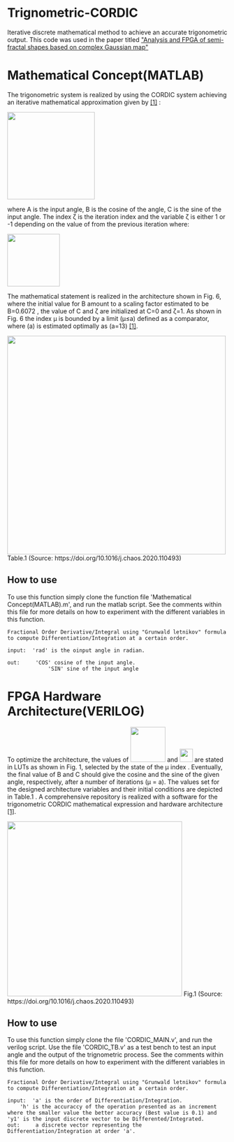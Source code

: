 # Trignometric-CORDIC
Iterative discrete mathematical method to achieve an accurate trigonometric output. This code was used in the paper titled ["Analysis and FPGA of semi-fractal shapes based on complex Gaussian map"](https://doi.org/10.1016/j.chaos.2020.110493) 

# Mathematical Concept(MATLAB)

The trigonometric system is realized by using the CORDIC system achieving an iterative mathematical approximation given by [[1]](https://doi.org/10.1016/j.chaos.2020.110493) :

<img src="https://user-images.githubusercontent.com/44608585/105712967-3a355580-5f23-11eb-990c-2801856c35f0.png" width="200">

where A is the input angle, B is the cosine of the angle, C is the sine of the input angle. The index ζ is the iteration index and the variable ζ is either 1 or -1 depending on the value of  from the previous iteration where:

<img src="https://user-images.githubusercontent.com/44608585/105713342-b3cd4380-5f23-11eb-8788-6f1a3c931683.png" width="120">


The mathematical statement is realized in the architecture shown in Fig. 6, where the initial value for B amount to a scaling factor estimated to be B=0.6072 , the value of C and ζ are initialized at C=0 and ζ=1. As shown in Fig. 6 the index μ is bounded by a limit (μ≤a) defined as a comparator, where (a) is estimated optimally as (a=13) [[1]](https://doi.org/10.1016/j.chaos.2020.110493). 

<img src="https://user-images.githubusercontent.com/44608585/105723646-af0e8c80-5f2f-11eb-9a10-868e32c566e4.png" width="500">
Table.1 (Source: https://doi.org/10.1016/j.chaos.2020.110493)

## How to use
To use this function simply clone the function file 'Mathematical Concept(MATLAB).m', and run the matlab script. See the comments within this file for more details on how to experiment with the different variables in this function. 

    Fractional Order Derivative/Integral using "Grunwald letnikov" formula to compute Differentiation/Integration at a certain order.

    input: 	'rad' is the oinput angle in radian.

    out: 	 'COS' cosine of the input angle.
                 'SIN' sine of the input angle



# FPGA Hardware Architecture(VERILOG)

To optimize the architecture, the values of <img src="https://user-images.githubusercontent.com/44608585/105716962-348e3e80-5f28-11eb-9324-511173801623.png" width="80"> and <img src="https://user-images.githubusercontent.com/44608585/105719993-9308ec00-5f2b-11eb-9070-2a1c28cc0cc0.png" width="30"> are stated in LUTs as shown in Fig. 1, selected by the state of the μ index . Eventually, the final value of B and C should give the cosine and the sine of the given angle, respectively, after a number of iterations (μ = a). The values set for the designed architecture variables and their initial conditions are depicted in Table.1 . A comprehensive repository is realized with a software for the trigonometric CORDIC mathematical expression and hardware architecture [[1]](https://doi.org/10.1016/j.chaos.2020.110493).

<img src="https://ars.els-cdn.com/content/image/1-s2.0-S0960077920308857-gr6.jpg" width="400">
Fig.1 (Source: https://doi.org/10.1016/j.chaos.2020.110493)

## How to use
To use this function simply clone the file 'CORDIC_MAIN.v', and run the verilog script. Use the file 'CORDIC_TB.v' as a test bench to test an input angle and the output of the trignometric process. See the comments within this file for more details on how to experiment with the different variables in this function. 

    Fractional Order Derivative/Integral using "Grunwald letnikov" formula to compute Differentiation/Integration at a certain order.

    input: 	'a' is the order of Differentiation/Integration.
		'h' is the accuraccy of the operation presented as an increment where the smaller value the better accuracy (Best value is 0.1) and 'y1' is the input discrete vector to be Differented/Integrated.
    out: 	 a discrete vector representing the Differentiation/Integration at order 'a'.

